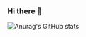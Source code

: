 ### Hi there 👋
![Anurag's GitHub stats](https://github-readme-stats.vercel.app/api?username=suntea233&show_icons=true&theme=ambient_gradient)

<!--
**suntea233/suntea233** is a ✨ _special_ ✨ repository because its `README.md` (this file) appears on your GitHub profile.

Here are some ideas to get you started:

- 🔭 I’m currently working on ...
- 🌱 I’m currently learning ...
- 👯 I’m looking to collaborate on ...
- 🤔 I’m looking for help with ...
- 💬 Ask me about ...
- 📫 How to reach me: ...
- 😄 Pronouns: ...
- ⚡ Fun fact: ...
-->
